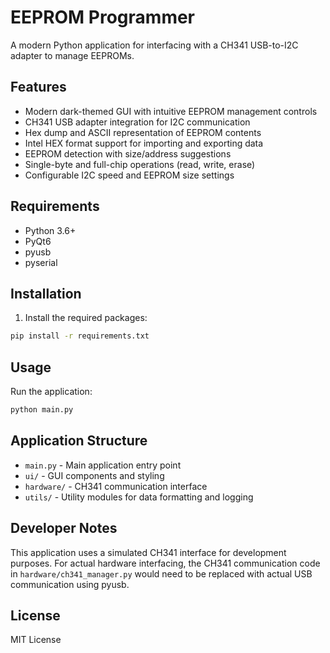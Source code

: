 # EEPROM Programmer

A modern Python application for interfacing with a CH341 USB-to-I2C adapter to manage EEPROMs.

## Features

- Modern dark-themed GUI with intuitive EEPROM management controls
- CH341 USB adapter integration for I2C communication
- Hex dump and ASCII representation of EEPROM contents
- Intel HEX format support for importing and exporting data
- EEPROM detection with size/address suggestions
- Single-byte and full-chip operations (read, write, erase)
- Configurable I2C speed and EEPROM size settings

## Requirements

- Python 3.6+
- PyQt6
- pyusb
- pyserial

## Installation

1. Install the required packages:

```bash
pip install -r requirements.txt
```

## Usage

Run the application:

```bash
python main.py
```

## Application Structure

- `main.py` - Main application entry point
- `ui/` - GUI components and styling
- `hardware/` - CH341 communication interface
- `utils/` - Utility modules for data formatting and logging

## Developer Notes

This application uses a simulated CH341 interface for development purposes.
For actual hardware interfacing, the CH341 communication code in `hardware/ch341_manager.py` 
would need to be replaced with actual USB communication using pyusb.

## License

MIT License